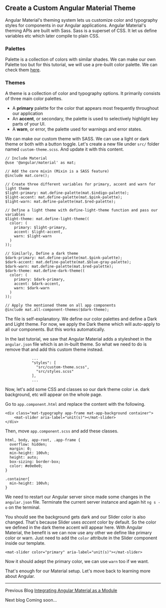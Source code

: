 ## Create a Custom Angular Material Theme

Angular Material's theming system lets us customize color and typography styles for components in our Angular applications. Angular Material's theming APIs are built with Sass. Sass is a superset of CSS. It let us define variables etc which later compile to plain CSS.

### Palettes

Palette is a collection of colors with similar shades. We can make our own Palette too but for this tutorial, we will use a pre-built color palette. We can check them [here](https://material.io/archive/guidelines/style/color.html#color-color-palette).

### Themes

A theme is a collection of color and typography options. It primarily consists of three main color palettes.
- A **primary** palette for the color that appears most frequently throughout our application
- An **accent**, or secondary, the palette is used to selectively highlight key parts of your UI.
- A **warn**, or error, the palette used for warnings and error states.

We can make our custom theme with SASS. We can use a light or dark theme or both with a button toggle. Let's create a new file under `src/` folder named `custom-theme.scss`. And update it with this content.

```
// Include Material
@use '@angular/material' as mat;

// Add the core mixin (Mixin is a SASS feature)
@include mat.core();

// Create three different variables for primary, accent and warn for light theme
$light-primary: mat.define-palette(mat.$indigo-palette);
$light-accent: mat.define-palette(mat.$pink-palette);
$light-warn: mat.define-palette(mat.$red-palette);

// Define a light theme with define-light-theme function and pass our variables
$light-theme: mat.define-light-theme((
  color: (
    primary: $light-primary,
    accent: $light-accent,
    warn: $light-warn
  )
));

// Similarly, Define a dark theme
$dark-primary: mat.define-palette(mat.$pink-palette);
$dark-accent: mat.define-palette(mat.$blue-gray-palette);
$dark-warn: mat.define-palette(mat.$red-palette);
$dark-theme: mat.define-dark-theme((
  color: (
    primary: $dark-primary,
    accent: $dark-accent,
    warn: $dark-warn
  )
));

// Apply the mentioned theme on all app components
@include mat.all-component-themes($dark-theme);
```

The file is self-explanatory. We define our color palettes and define a Dark and Light theme. For now, we apply the Dark theme which will auto-apply to all our components. But this works automatically.

In the last tutorial, we saw that Angular Material adds a stylesheet in the `angular.json` file which is an in-built theme. So what we need to do is remove that and add this custom theme instead.

```
            ...
            "styles": [
              "src/custom-theme.scss",
              "src/styles.scss"
            ],
            ...
```

Now, let's add some CSS and classes so our dark theme color i.e. dark background, etc will appear on the whole page.

Go to `app.component.html` and replace the content with the following.
```
<div class="mat-typography app-frame mat-app-background container">
    <mat-slider aria-label="unit(s)"></mat-slider>
</div>
```

Then, move `app.component.scss` and add these classes.
```
html, body, app-root, .app-frame {
  overflow: hidden;
  margin: 0;
  min-height: 100vh;
  height: auto;
  box-sizing: border-box;
  color: #e0e0e0;
}

.container{
  min-height: 100vh;
}
```

We need to restart our Angular server since made some changes in the `angular.json` file. Terminate the current server instance and again hit `ng s -o` on the terminal.

You should see the background gets dark and our Slider color is also changed. That's because Slider uses *accent* color by default. So the color we defined in the dark theme accent will appear here. With Angular Material, the benefit is we can now use any other we define like primary color or warn. Just need to add the `color` attribute in the Slider component inside our template.
```
<mat-slider color="primary" aria-label="unit(s)"></mat-slider>
```

Now it should adept the primary color, we can use `warn` too if we want.

That's enough for our Material setup. Let's move back to learning more about Angular.

***
Previous Blog [Integrating Angular Material as a Module](https://gauravsaxena.hashnode.dev/integrating-angular-material)

Next blog Coming soon...